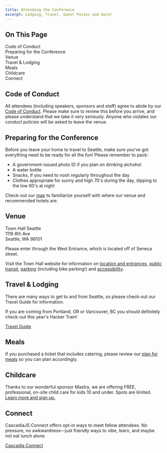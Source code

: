 ```yaml
---
title: Attending the Conference
excerpt: Lodging, Travel, Guest Passes and more!
---
```


<div id="toc">
<h2>On This Page</h2>
    <ul>
        <li><a href="#coc">Code of Conduct</a></li>
        <li><a href="#prepare">Preparing for the Conference</a></li>
        <li><a href="#venue">Venue</a></li>
        <li><a href="#travel">Travel & Lodging</a></li>
        <li><a href="#meals">Meals</a></li>
        <li><a href="#childcare">Childcare</a></li>
        <li><a href="#connect">Connect</a></li>
    </ul>
</div>

<h2 id="coc">Code of Conduct</h2>

All attendees (including speakers, sponsors and staff) agree to abide by our [Code of Conduct](/code-of-conduct). Please make sure to review this before you arrive, and please understand that we take it very seriously. Anyone who violates our conduct policies will be asked to leave the venue. 

<h2 id="prepare">Preparing for the Conference</h2>

Before you leave your home to travel to Seattle, make sure you've got everything need to be ready for all the fun! Please remember to pack:

- A government-issued photo ID if you plan on drinking alchohol
- A water bottle
- Snacks, if you need to nosh regularly throughout the day
- Clothes appropriate for sunny and high 70's during the day, dipping to the low 60's at night

Check-out our [map](/2025/map) to familiarize yourself with where our venue and recommended hotels are.

<h2 id="venue">Venue</h2>

Town Hall Seattle<br />
1119 8th Ave<br />
Seattle, WA 98101

Please enter through the West Entrance, which is located off of Seneca street. 

Visit the Town Hall website for information on <a href="https://townhallseattle.org/locations-and-entrances/">location and entrances</a>, <a href="https://townhallseattle.org/public-transit/">public transit</a>, <a href="https://townhallseattle.org/parking/">parking</a> (including bike parking!) and <a href="https://townhallseattle.org/accessibility/">accessibility</a>.  

<h2 id="travel">Travel & Lodging</h2>

There are many ways to get to and from Seattle, so please check-out our Travel Guide for information.

If you are coming from Portland, OR or Vancouver, BC you should definitely check-out this year's Hacker Train!

<div class="cta secondary"><a href="/2025/travel">Travel Guide</a></div>

<h2 id="meals">Meals</h2>

If you purchased a ticket that includes catering, please review our [plan for meals](/2025/meals) so you can plan accordingly.

<h2 id="childcare">Childcare</h2>

Thanks to our wonderful sponsor Mastra, we are offering FREE, professional, on-site child care for kids 10 and under. Spots are limited. <a href="/2025/childcare">Learn more and sign up.</a>

<h2 id="connect">Connect</h2>

CascadiaJS Connect offers opt-in ways to meet fellow attendees. No pressure, no awkwardness—just friendly ways to vibe, learn, and maybe not eat lunch alone.

<div class="cta secondary"><a href="/2025/connect">Cascadia Connect</a></div>